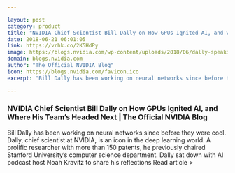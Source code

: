 ```yaml
---

layout: post
category: product
title: "NVIDIA Chief Scientist Bill Dally on How GPUs Ignited AI, and Where His Team’s Headed Next"
date: 2018-06-21 06:01:05
link: https://vrhk.co/2K5HdPy
image: https://blogs.nvidia.com/wp-content/uploads/2018/06/dally-speaking.jpg
domain: blogs.nvidia.com
author: "The Official NVIDIA Blog"
icon: https://blogs.nvidia.com/favicon.ico
excerpt: "Bill Dally has been working on neural networks since before they were cool. Dally, chief scientist at NVIDIA, is an icon in the deep learning world. A prolific researcher with more than 150 patents, he previously chaired Stanford University’s computer science department. Dally sat down with AI podcast host Noah Kravitz to share his reflections Read article &gt;"

---
```


### NVIDIA Chief Scientist Bill Dally on How GPUs Ignited AI, and Where His Team’s Headed Next | The Official NVIDIA Blog

Bill Dally has been working on neural networks since before they were cool. Dally, chief scientist at NVIDIA, is an icon in the deep learning world. A prolific researcher with more than 150 patents, he previously chaired Stanford University’s computer science department. Dally sat down with AI podcast host Noah Kravitz to share his reflections Read article &gt;